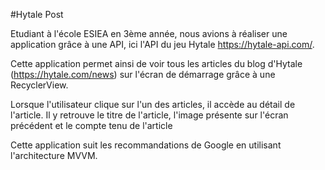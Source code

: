 #Hytale Post

Etudiant à l'école ESIEA en 3ème année, nous avions à réaliser une application grâce à une API, ici l'API du jeu Hytale https://hytale-api.com/.

Cette application permet ainsi de voir tous les articles du blog d'Hytale (https://hytale.com/news) sur l'écran de démarrage grâce à une RecyclerView.



Lorsque l'utilisateur clique sur l'un des articles, il accède au détail de l'article. Il y retrouve le titre de l'article, l'image présente sur l'écran précédent et le compte tenu de l'article



Cette application suit les recommandations de Google en utilisant l'architecture MVVM.
